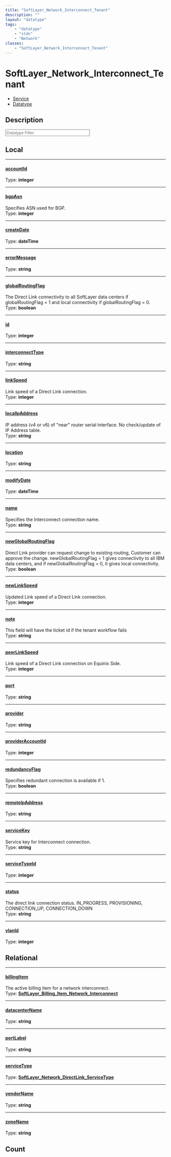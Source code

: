 ```yaml
---
title: "SoftLayer_Network_Interconnect_Tenant"
description: ""
layout: "datatype"
tags:
    - "datatype"
    - "sldn"
    - "Network"
classes:
    - "SoftLayer_Network_Interconnect_Tenant"
---
```


# SoftLayer_Network_Interconnect_Tenant
<div id='service-datatype'>
    <ul id='sldn-reference-tabs'>
    <li id='service'> <a href='/reference/services/SoftLayer_Network_Interconnect_Tenant' >Service</a></li>    <li id='datatype'> <a href='/reference/datatypes/SoftLayer_Network_Interconnect_Tenant' >Datatype</a></li>
    </ul>
</div>

## Description 






<!-- Filer BEGIN -->
<div class="view-filters">
        <div class="clearfix">
            <div class="search-input-box">
                <input placeholder="Datatype Filter" onkeyup="titleSearch(inputId='prop-input', divId='properties', elementClass='prop-row')" 
                    type="text" id="prop-input" value="" size="30" maxlength="128" class="form-text">
            </div>
        </div>
</div>
<!-- Filer END -->

<div id="properties" class="content">
<div id="localProperties" class="prop-content" >

## Local
<div class="prop-row">

-----
[accountId]: #accountid
#### [accountId]
  
<span class="type-label">Type: </span>**integer**


</div>
<div class="prop-row">

-----
[bgpAsn]: #bgpasn
#### [bgpAsn]
Specifies ASN used for BGP.  
<span class="type-label">Type: </span>**integer**


</div>
<div class="prop-row">

-----
[createDate]: #createdate
#### [createDate]
  
<span class="type-label">Type: </span>**dateTime**


</div>
<div class="prop-row">

-----
[errorMessage]: #errormessage
#### [errorMessage]
  
<span class="type-label">Type: </span>**string**


</div>
<div class="prop-row">

-----
[globalRoutingFlag]: #globalroutingflag
#### [globalRoutingFlag]
The Direct Link connectivity to all SoftLayer data centers if globalRoutingFlag = 1 and local connectivity if globalRoutingFlag = 0.   
<span class="type-label">Type: </span>**boolean**


</div>
<div class="prop-row">

-----
[id]: #id
#### [id]
  
<span class="type-label">Type: </span>**integer**


</div>
<div class="prop-row">

-----
[interconnectType]: #interconnecttype
#### [interconnectType]
  
<span class="type-label">Type: </span>**string**


</div>
<div class="prop-row">

-----
[linkSpeed]: #linkspeed
#### [linkSpeed]
Link speed of a Direct Link connection.  
<span class="type-label">Type: </span>**integer**


</div>
<div class="prop-row">

-----
[localIpAddress]: #localipaddress
#### [localIpAddress]
IP address (v4 or v6) of "near" router serial interface. No check/update of IP Address table.   
<span class="type-label">Type: </span>**string**


</div>
<div class="prop-row">

-----
[location]: #location
#### [location]
  
<span class="type-label">Type: </span>**string**


</div>
<div class="prop-row">

-----
[modifyDate]: #modifydate
#### [modifyDate]
  
<span class="type-label">Type: </span>**dateTime**


</div>
<div class="prop-row">

-----
[name]: #name
#### [name]
Specifies the Interconnect connection name.  
<span class="type-label">Type: </span>**string**


</div>
<div class="prop-row">

-----
[newGlobalRoutingFlag]: #newglobalroutingflag
#### [newGlobalRoutingFlag]
Direct Link provider can request change to existing routing, Customer can approve the change. newGlobalRoutingFlag = 1 gives connectivity to all IBM data centers, and if newGlobalRoutingFlag = 0, it gives local connectivity.   
<span class="type-label">Type: </span>**boolean**


</div>
<div class="prop-row">

-----
[newLinkSpeed]: #newlinkspeed
#### [newLinkSpeed]
Updated Link speed of a Direct Link connection.  
<span class="type-label">Type: </span>**integer**


</div>
<div class="prop-row">

-----
[note]: #note
#### [note]
This field will have the ticket id if the tenant workflow fails   
<span class="type-label">Type: </span>**string**


</div>
<div class="prop-row">

-----
[peerLinkSpeed]: #peerlinkspeed
#### [peerLinkSpeed]
Link speed of a Direct Link connection on Equinix Side.  
<span class="type-label">Type: </span>**integer**


</div>
<div class="prop-row">

-----
[port]: #port
#### [port]
  
<span class="type-label">Type: </span>**string**


</div>
<div class="prop-row">

-----
[provider]: #provider
#### [provider]
  
<span class="type-label">Type: </span>**string**


</div>
<div class="prop-row">

-----
[providerAccountId]: #provideraccountid
#### [providerAccountId]
  
<span class="type-label">Type: </span>**integer**


</div>
<div class="prop-row">

-----
[redundancyFlag]: #redundancyflag
#### [redundancyFlag]
Specifies redundant connection is available if 1.  
<span class="type-label">Type: </span>**boolean**


</div>
<div class="prop-row">

-----
[remoteIpAddress]: #remoteipaddress
#### [remoteIpAddress]
  
<span class="type-label">Type: </span>**string**


</div>
<div class="prop-row">

-----
[serviceKey]: #servicekey
#### [serviceKey]
Service key for Interconnect connection.  
<span class="type-label">Type: </span>**string**


</div>
<div class="prop-row">

-----
[serviceTypeId]: #servicetypeid
#### [serviceTypeId]
  
<span class="type-label">Type: </span>**integer**


</div>
<div class="prop-row">

-----
[status]: #status
#### [status]
The direct link connection status. IN_PROGRESS, PROVISIONING, CONNECTION_UP, CONNECTION_DOWN   
<span class="type-label">Type: </span>**string**


</div>
<div class="prop-row">

-----
[vlanId]: #vlanid
#### [vlanId]
  
<span class="type-label">Type: </span>**integer**


</div>
</div>
<!-- LOCAL PROPERTY END -->

<div id="relationalProperties"  class="prop-content" >

## Relational
<div class="prop-row">

-----
[billingItem]: #billingitem
#### [billingItem]
The active billing item for a network interconnect.  
<span class="type-label">Type: </span>**<a href='/reference/datatypes/SoftLayer_Billing_Item_Network_Interconnect'>SoftLayer_Billing_Item_Network_Interconnect </a>**


</div>
<div class="prop-row">

-----
[datacenterName]: #datacentername
#### [datacenterName]
  
<span class="type-label">Type: </span>**string**


</div>
<div class="prop-row">

-----
[portLabel]: #portlabel
#### [portLabel]
  
<span class="type-label">Type: </span>**string**


</div>
<div class="prop-row">

-----
[serviceType]: #servicetype
#### [serviceType]
  
<span class="type-label">Type: </span>**<a href='/reference/datatypes/SoftLayer_Network_DirectLink_ServiceType'>SoftLayer_Network_DirectLink_ServiceType </a>**


</div>
<div class="prop-row">

-----
[vendorName]: #vendorname
#### [vendorName]
  
<span class="type-label">Type: </span>**string**


</div>
<div class="prop-row">

-----
[zoneName]: #zonename
#### [zoneName]
  
<span class="type-label">Type: </span>**string**


</div>

## Count
</div>


